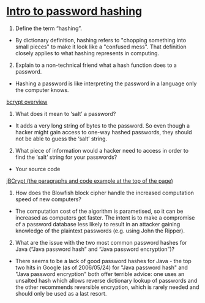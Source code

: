 # [Intro to password hashing](https://auth0.com/blog/hashing-passwords-one-way-road-to-security/)

1. Define the term “hashing”.

- By dictionary definition, hashing refers to "chopping something into small pieces" to make it look like a "confused mess". That definition closely applies to what hashing represents in computing.

2. Explain to a non-technical friend what a hash function does to a password.

- Hashing a password is like interpreting the password in a language only the computer knows.

[bcrypt overview](https://medium.com/@danboterhoven/why-you-should-use-bcrypt-to-hash-passwords-af330100b861)

1. What does it mean to ‘salt’ a password?

- It adds a very long string of bytes to the password. So even though a hacker might gain access to one-way hashed passwords, they should not be able to guess the ‘salt’ string. 

2. What piece of information would a hacker need to access in order to find the ‘salt’ string for your passwords?

- Your source code


[jBCrypt (the paragraphs and code example at the top of the page)](https://www.mindrot.org/projects/jBCrypt/)

1. How does the Blowfish block cipher handle the increased computation speed of new computers?

- The computation cost of the algorithm is parametised, so it can be increased as computers get faster. The intent is to make a compromise of a password database less likely to result in an attacker gaining knowledge of the plaintext passwords (e.g. using John the Ripper).

2. What are the issue with the two most common password hashes for Java (“Java password hash” and “Java password encryption”)?

- There seems to be a lack of good password hashes for Java - the top two hits in Google (as of 2006/05/24) for "Java password hash" and "Java password encryption" both offer terrible advice: one uses an unsalted hash which allows reverse dictionary lookup of passwords and the other recommends reversible encryption, which is rarely needed and should only be used as a last resort.

